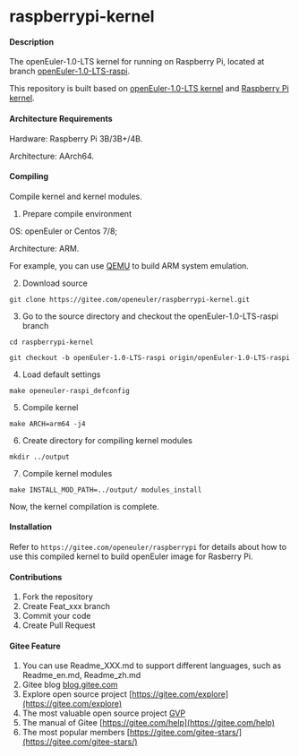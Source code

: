 # raspberrypi-kernel

#### Description

The openEuler-1.0-LTS kernel for running on Raspberry Pi, located at branch [openEuler-1.0-LTS-raspi](https://gitee.com/openeuler/raspberrypi-kernel/tree/openEuler-1.0-LTS-raspi/).

This repository is built based on [openEuler-1.0-LTS kernel](https://gitee.com/openeuler/kernel/tree/openEuler-1.0-LTS/) and [Raspberry Pi kernel](https://github.com/raspberrypi/linux/tree/rpi-4.19.y).

#### Architecture Requirements

Hardware: Raspberry Pi 3B/3B+/4B.

Architecture: AArch64.

#### Compiling

Compile kernel and kernel modules.

1.  Prepare compile environment

OS: openEuler or Centos 7/8;

Architecture: ARM.

For example, you can use [QEMU](https://www.qemu.org/) to build ARM system emulation.

2.  Download source

`git clone https://gitee.com/openeuler/raspberrypi-kernel.git`

3.  Go to the source directory and checkout the openEuler-1.0-LTS-raspi branch

`cd raspberrypi-kernel`

`git checkout -b openEuler-1.0-LTS-raspi origin/openEuler-1.0-LTS-raspi`

4.  Load default settings

`make openeuler-raspi_defconfig`

5.  Compile kernel

`make ARCH=arm64 -j4`

6.  Create directory for compiling kernel modules

`mkdir ../output`

7.  Compile kernel modules

`make INSTALL_MOD_PATH=../output/ modules_install`

Now, the kernel compilation is complete.

#### Installation

Refer to `https://gitee.com/openeuler/raspberrypi` for details about how to use this compiled kernel to build openEuler image for Rasberry Pi.

#### Contributions

1.  Fork the repository
2.  Create Feat_xxx branch
3.  Commit your code
4.  Create Pull Request


#### Gitee Feature

1.  You can use Readme\_XXX.md to support different languages, such as Readme\_en.md, Readme\_zh.md
2.  Gitee blog [blog.gitee.com](https://blog.gitee.com)
3.  Explore open source project [https://gitee.com/explore](https://gitee.com/explore)
4.  The most valuable open source project [GVP](https://gitee.com/gvp)
5.  The manual of Gitee [https://gitee.com/help](https://gitee.com/help)
6.  The most popular members  [https://gitee.com/gitee-stars/](https://gitee.com/gitee-stars/)

